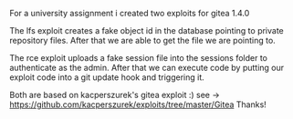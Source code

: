 For a university assignment i created two exploits for gitea 1.4.0

The lfs exploit creates a fake object id in the database pointing to private repository files.
After that we are able to get the file we are pointing to.

The rce exploit uploads a fake session file into the sessions folder to authenticate as the admin.
After that we can execute code by putting our exploit code into a git update hook and triggering it.

Both are based on kacperszurek's gitea exploit :) 
see -> https://github.com/kacperszurek/exploits/tree/master/Gitea
Thanks!
